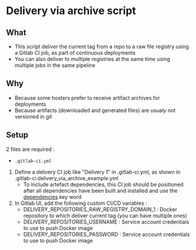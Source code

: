# Delivery via archive script

## What

- This script deliver the current tag from a repo to a raw file registry using a Gitlab CI job, as part of continuous deployments
- You can also deliver to multiple registries at the same time using multiple jobs in the same pipeline

## Why

- Because some hosters prefer to receive artifact archives for deployments
- Because artifacts (downloaded and generated files) are usualy not versioned in git

## Setup

2 files are required : 
- `.gitlab-ci.yml`

1. Define a delivery CI job like "Delivery 1" in .gitlab-ci.yml, as shown in .gitlab-ci.delivery_via_archive_example.yml
   - To include artefact dependencies, this CI job should be positioned after all dependencies have been built and installed and use the [dependencies](https://docs.gitlab.com/ee/ci/yaml/#dependencies) key word
1. In Gitlab UI, add the following custom CI/CD variables :
   - DELIVERY_REPOSITORIES_RAW_REGISTRY_DOMAIN_1 : Docker repository to which deliver current tag (you can have multiple ones)
   - DELIVERY_REPOSITORIES_USERNAME : Service account credentials to use to push Docker image
   - DELIVERY_REPOSITORIES_PASSWORD : Service account credentials to use to push Docker image

